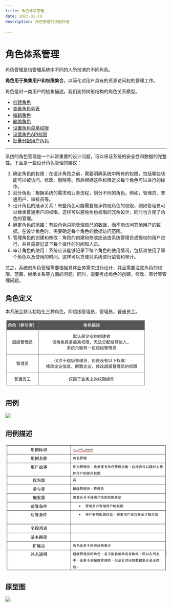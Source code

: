 ```yaml
---
title: 角色体系管理
date: 2023-01-18
description: 角色管理的功能秒速

---
```


# 角色体系管理

角色管理是指管理系統中不同的人所扮演的不同角色。

**角色用于聚集用户和权限集合**，以简化对用户具有的资源访问权的管理工作。

角色是对一类用户的抽象描述。我们支持树形结构的角色关系模型。


* [创建角色](role/create.md)
* [查看角色列表](role/list.md)
* [编辑角色](role/edit.md)
* [删除角色](role/delete.md)
* [设置角色菜单权限](role/setMenuPermissions.md)
* [设置角色API权限](role/setAPIPermissions.md)
* [批量分配用户角色](role/assignRoleToUsers.md)


---

系统的角色管理是一个非常重要的设计问题，可以保证系统的安全性和数据的完整性。下面是一些设计角色管理的建议：

1. 确定角色的权限：在设计角色之前，需要明确系统中所有的权限，包括哪些功能可以被访问、修改、删除等。然后根据这些权限定义每个角色可以进行的操作。 
2. 划分角色：根据系统的需求和业务流程，划分不同的角色。例如，管理员、普通用户、审核员等。 
3. 设计角色的继承关系：有些角色可能需要继承其他角色的权限，例如管理员可以继承普通用户的权限。这样可以避免角色权限的冗余设计，同时也方便了角色的管理。 
4. 确定角色的范围：有些角色只能管理自己的数据，而不能访问其他用户的数据。在设计角色时，需要确定每个角色的数据访问范围。 
5. 管理角色的创建和修改：角色的创建和修改应该由系统管理员或授权的用户进行，并且需要记录下每个操作的时间和人员。 
6. 审计角色的使用：系统应该能够记录下每个角色的使用情况，包括谁使用了哪个角色以及使用的时间。这样可以方便对系统进行监管和审计。

总之，系统的角色管理需要根据具体业务需求进行设计，并且需要注意角色的权限、范围、继承关系等方面的问题。同时，需要考虑角色的创建、修改、审计等管理问题。

## 角色定义

本系统会默认初始化三种角色，即超级管理员，管理员，普通员工。

![img.png](role/images/role.png)


## 用例

![](role/images/uc_role_mgmt.png)

## 用例描述

![](role/images/uc_desc_role_mgmt.png)

## 原型图

![](role/images/pt_role_mgmt.png)